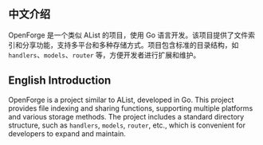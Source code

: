 ## 中文介绍
OpenForge 是一个类似 AList 的项目，使用 Go 语言开发。该项目提供了文件索引和分享功能，支持多平台和多种存储方式。项目包含标准的目录结构，如 `handlers`、`models`、`router` 等，方便开发者进行扩展和维护。

## English Introduction
OpenForge is a project similar to AList, developed in Go. This project provides file indexing and sharing functions, supporting multiple platforms and various storage methods. The project includes a standard directory structure, such as `handlers`, `models`, `router`, etc., which is convenient for developers to expand and maintain.
